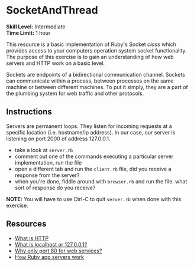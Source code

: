 # SocketAndThread
__Skill Level:__ Intermediate  
__Time Limit:__ 1 hour   

This resource is a basic implementation of Ruby's Socket _class_ which provides access to your computers operation system socket functionality. The purpose of this exercise is to gain an understanding of how web servers and HTTP work on a basic level.

Sockets are endpoints of a bidirectional communication channel. Sockets can communicate within a process, between processes on the same machine or between different machines. To put it simply, they are a part of the plumbing system for web traffic and other protocols. 

## Instructions
Servers are permanent loops. They listen for incoming requests at a specific location (i.e. hostname/ip address). In our case, our server is listening on port 2000 of address 127.0.0.1.

- take a look at `server.rb`  
- comment out one of the commands executing a particular server implementation, run the file  
- open a different tab and run the `client.rb` file, did you receive a response from the server?    
- when you're done, fiddle around with `browser.rb` and run the file. what sort of response do you receive?  

__NOTE:__ You will have to use Ctrl-C to quit `server.rb` when done with this exercise.

## Resources
- [What is HTTP](https://en.wikipedia.org/wiki/Hypertext_Transfer_Protocol)  
- [What is localhost or 127.0.0.1?](https://en.wikipedia.org/wiki/Localhost)   
- [Why only port 80 for web services?](https://networkengineering.stackexchange.com/questions/1976/why-only-port-80-for-web-services)   
- [How Ruby app servers work](http://www.rubyraptor.org/how-we-made-raptor-up-to-4x-faster-than-unicorn-and-up-to-2x-faster-than-puma-torquebox/)   
